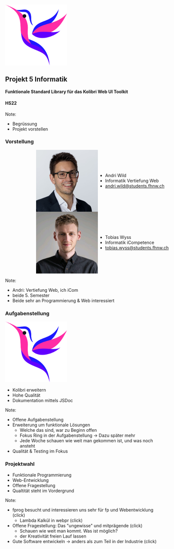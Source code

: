 <img src="slides/assets/kolibri-logo.png" width="200"/>

## Projekt 5 Informatik
#### Funktionale Standard Library für das Kolibri Web UI Toolkit
#### HS22

Note:
* Begrüssung
* Projekt vorstellen




### Vorstellung
<div style="display: flex; justify-content: left; align-items: center; margin-left: 100px;">
  <img src="slides/assets/profile-images/andri-wild.jpg" alt="drawing" width="200"/>
  <ul>
    <li> Andri Wild </li>
    <li> Informatik Vertiefung Web </li>
    <li> <a href="mailto:andri.wild@students.fhnw.ch">andri.wild@students.fhnw.ch</a> </li>
  </ul>
</div>
<div style="display: flex; justify-content: left; align-items: center; margin-left: 100px;">
  <img src="slides/assets/profile-images/tobias-wyss.jpg" alt="drawing" width="200"/>
  <ul>
    <li> Tobias Wyss </li>
    <li> Informatik iCompetence </li>
    <li> <a href="mailto:tobias.wyss@students.fhnw.ch">tobias.wyss@students.fhnw.ch</a> </li>
  </ul>
</div>

Note:
* Andri: Vertiefung Web, ich iCom
* beide 5. Semester
* Beide sehr an Programmierung & Web interessiert




### Aufgabenstellung
<img src="slides/assets/kolibri-logo.png" width="200"/>

- Kolibri erweitern 
- Hohe Qualität
- Dokumentation mittels JSDoc

Note:
* Offene Aufgabenstellung
* Erweiterung um funktionale Lösungen
  * Welche das sind, war zu Beginn offen
  * Fokus Ring in der Aufgabenstellung -> Dazu später mehr
  * Jede Woche schauen wie weit man gekommen ist, und was noch ansteht
* Qualität & Testing im Fokus




### Projektwahl
- Funktionale Programmierung                    <!-- .elements class="fragment" data-fragment-index="1" --> 
- Web-Entwicklung                               <!-- .elements class="fragment" data-fragment-index="1" -->
- Offene Fragestellung                          <!-- .elements class="fragment" data-fragment-index="2" --> 
- Qualtität steht im Vordergrund                <!-- .elements class="fragment" data-fragment-index="3" -->

Note:
* fprog besucht und interessieren uns sehr für fp und Webentwicklung (click)
  * Lambda Kalkül in webpr                                           (click)
* Offene Fragestellung: Das "ungewisse" und mitprägende              (click)
  * Schauen wie weit man kommt. Was ist möglich?
  * der Kreativität freien Lauf lassen
* Gute Software entwickeln -> anders als zum Teil in der Industrie   (click)
